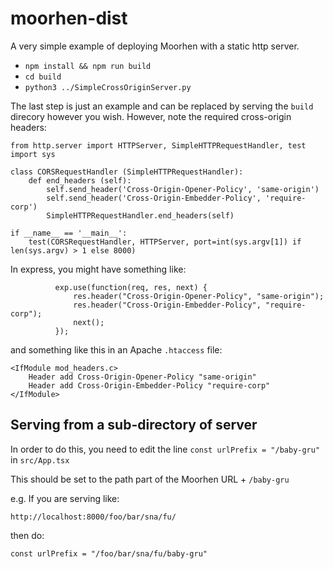 # moorhen-dist

A very simple example of deploying Moorhen with a static http server.

* `npm install && npm run build`
* `cd build`
* `python3 ../SimpleCrossOriginServer.py`

The last step is just an example and can be replaced by serving the `build` direcory however you wish.
However, note the required cross-origin headers:
```
from http.server import HTTPServer, SimpleHTTPRequestHandler, test
import sys

class CORSRequestHandler (SimpleHTTPRequestHandler):
    def end_headers (self):
        self.send_header('Cross-Origin-Opener-Policy', 'same-origin')
        self.send_header('Cross-Origin-Embedder-Policy', 'require-corp')
        SimpleHTTPRequestHandler.end_headers(self)

if __name__ == '__main__':
    test(CORSRequestHandler, HTTPServer, port=int(sys.argv[1]) if len(sys.argv) > 1 else 8000)
```

In express, you might have something like:
```
          exp.use(function(req, res, next) {
              res.header("Cross-Origin-Opener-Policy", "same-origin");
              res.header("Cross-Origin-Embedder-Policy", "require-corp");
              next();
          });
```
and something like this in an Apache `.htaccess` file:
```
<IfModule mod_headers.c>
    Header add Cross-Origin-Opener-Policy "same-origin"
    Header add Cross-Origin-Embedder-Policy "require-corp"
</IfModule>
```
## Serving from a sub-directory of server
In order to do this, you need to edit the line `const urlPrefix = "/baby-gru"` in `src/App.tsx`

This should be set to the path part of the Moorhen URL + `/baby-gru`

e.g. If you are serving like:

`http://localhost:8000/foo/bar/sna/fu/`
 
then do:

`const urlPrefix = "/foo/bar/sna/fu/baby-gru"`


